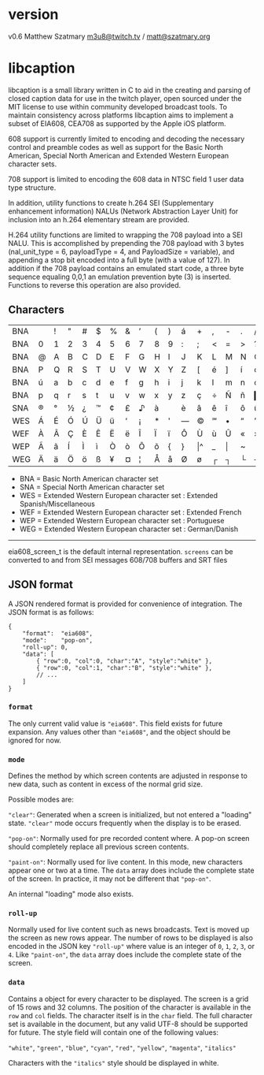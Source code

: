 # version
v0.6
Matthew Szatmary m3u8@twitch.tv / matt@szatmary.org

# libcaption

libcaption is a small library written in C to aid in the creating and parsing of closed caption data for use in the twitch player, open sourced under the MIT license to use within community developed broadcast tools. To maintain consistency across platforms libcaption aims to implement a subset of EIA608, CEA708 as supported by the Apple iOS platform.

608 support is currently limited to encoding and decoding the necessary control and preamble codes as well as support for the Basic North American, Special North American and Extended Western European character sets.

708 support is limited to encoding the 608 data in NTSC field 1 user data type structure.

In addition, utility functions to create h.264 SEI (Supplementary enhancement information) NALUs (Network Abstraction Layer Unit) for inclusion into an h.264 elementary stream are provided.

H.264 utility functions are limited to wrapping the 708 payload into a SEI NALU. This is accomplished by prepending the 708 payload with 3 bytes (nal_unit_type = 6, payloadType = 4, and PayloadSize = variable), and appending a stop bit encoded into a full byte (with a value of 127). In addition if the 708 payload contains an emulated start code, a three byte sequence equaling 0,0,1 an emulation prevention byte (3) is inserted. Functions to reverse this operation are also provided.

## Characters
| | | | | | | | | | | | | | | | | |
|---|---|---|---|---|---|---|---|---|---|---|---|---|---|---|---|---|
|BNA| |!|"|#|$|%|&|’|(|)|á|+|,|-|.|/|
|BNA|0|1|2|3|4|5|6|7|8|9|:|;|<|=|>|?|
|BNA|@|A|B|C|D|E|F|G|H|I|J|K|L|M|N|O|
|BNA|P|Q|R|S|T|U|V|W|X|Y|Z|[|é|]|í|ó|
|BNA|ú|a|b|c|d|e|f|g|h|i|j|k|l|m|n|o|
|BNA|p|q|r|s|t|u|v|w|x|y|z|ç|÷|Ñ|ñ|█|
|SNA|®|°|½|¿|™|¢|£|♪|à| |è|â|ê|î|ô|û|
|WES|Á|É|Ó|Ú|Ü|ü|‘|¡|*|'|—|©|℠|•|“|”|
|WEF|À|Â|Ç|È|Ê|Ë|ë|Î|Ï|ï|Ô|Ù|ù|Û|«|»|
|WEP|Ã|ã|Í|Ì|ì|Ò|ò|Õ|õ|{|}|\\|^|_|\||~|
|WEG|Ä|ä|Ö|ö|ß|¥|¤|¦|Å|å|Ø|ø|┌|┐|└|┘|

* BNA = Basic North American character set
* SNA = Special North American character set
* WES = Extended Western European character set : Extended Spanish/Miscellaneous
* WEF = Extended Western European character set : Extended French
* WEP = Extended Western European character set : Portuguese
* WEG = Extended Western European character set : German/Danish


------
eia608_screen_t is the default internal representation. `screens` can be
converted to and from SEI messages 608/708 buffers and SRT files

## JSON format
A JSON rendered format is provided for convenience of integration. The JSON
format is as follows:

```
{
    "format":  "eia608",
    "mode":    "pop-on",
    "roll-up": 0,
    "data": [
        { "row":0, "col":0, "char":"A", "style":"white" },
        { "row":0, "col":1, "char":"B", "style":"white" },
        // ...
    ]
}
```

### `format`
The only current valid value is `"eia608"`. This field exists for
future expansion.  Any values other than `"eia608"`, and the object should be
ignored for now.

### `mode`
Defines the method by which screen contents are adjusted in response to
new data, such as content in excess of the normal grid size.

Possible modes are:

`"clear"`: Generated when a screen is initialized, but not entered a "loading"
state. `"clear"` mode  occurs frequently when the display is to be erased.

`"pop-on"`: Normally used for pre recorded content where. A pop-on screen should
completely replace all previous screen contents.

`"paint-on"`: Normally used for live content. In this mode, new characters
appear one or two at a time. The `data` array does include the complete state of
the screen. In practice, it may not be different that `"pop-on"`.

An internal "loading" mode also exists.

### `roll-up`
Normally used for live content such as news broadcasts. Text is moved up the
screen as new rows appear. The number of rows to be displayed is also encoded in
the JSON  key `"roll-up"` where value is an integer of `0`, `1`, `2`, `3`, or `4`.
Like `"paint-on"`, the `data` array does include the complete state of the screen.

### `data`
Contains a object for every character to be displayed. The screen is a grid of
15 rows and 32 columns. The position of the character is available in the `row`
and `col` fields. The character itself is in the `char` field. The full
character set is available in the document, but any valid UTF-8 should be
supported for future. The style field will contain one of the following values:

`"white"`, `"green"`, `"blue"`, `"cyan"`, `"red"`, `"yellow"`, `"magenta"`, `"italics"`

Characters with the `"italics"` style should be displayed in white.
